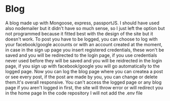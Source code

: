 # Blog
A blog made up with Mongoose, express, passportJS. I should have used also nodemailer but it didn't have so much sense, so I just left the option but not programmed because it fitted best with the design of the site but it doesn't work. To post you have to be logged, you can choose to log with your facebook/google accounts or with an account created at the moment, in case in the sign up page you insert registered credentials, these won't be saved and you will be redirected to the login page, if you use credentials never used before they will be saved and you will be reidrected in the login page, if you sign up with facebook/google you will go automatically to the logged page. Now you can log the blog page where you can createa  a post or see every post, if the post are made by you, you can change or delete them.It's overall responsive. You can't access the logged page or any blog page if you aren't logged in first, the site will throw error or will redirect you in the home page
In the code repository I will not add the .env file

